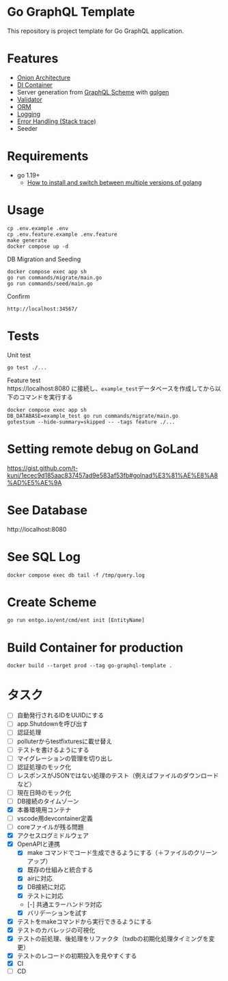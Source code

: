 # Go GraphQL Template

This repository is project template for Go GraphQL application.

# Features

* [Onion Architecture](https://jeffreypalermo.com/2008/07/the-onion-architecture-part-1/)
* [DI Container](https://github.com/samber/do)
* Server generation from [GraphQL Scheme](https://graphql.org/learn/schema/) with [gqlgen](https://gqlgen.com/)
* [Validator](https://github.com/go-playground/validator)
* [ORM](https://github.com/ent/ent)
* [Logging](https://github.com/sirupsen/logrus)
* [Error Handling (Stack trace)](https://github.com/rotisserie/eris)
* Seeder

# Requirements

* go 1.19+
  * [How to install and switch between multiple versions of golang](https://gist.github.com/t-kuni/4e23b59f16557d704974b1ce6b49e6bb)

# Usage

```
cp .env.example .env
cp .env.feature.example .env.feature
make generate
docker compose up -d
```

DB Migration and Seeding

```
docker compose exec app sh
go run commands/migrate/main.go
go run commands/seed/main.go
```

Confirm

```
http://localhost:34567/
```

# Tests

Unit test

```
go test ./...
```

Feature test  
https://localhost:8080 に接続し、`example_test`データベースを作成してから以下のコマンドを実行する

```
docker compose exec app sh
DB_DATABASE=example_test go run commands/migrate/main.go
gotestsum --hide-summary=skipped -- -tags feature ./...
```

# Setting remote debug on GoLand

https://gist.github.com/t-kuni/1ecec9d185aac837457ad9e583af53fb#golnad%E3%81%AE%E8%A8%AD%E5%AE%9A

# See Database

http://localhost:8080

# See SQL Log

```
docker compose exec db tail -f /tmp/query.log
```

# Create Scheme

```
go run entgo.io/ent/cmd/ent init [EntityName]
```

# Build Container for production

```
docker build --target prod --tag go-graphql-template .
```

# タスク

- [ ] 自動発行されるIDをUUIDにする
- [ ] app.Shutdownを呼び出す
- [ ] 認証処理
- [ ] polluterからtestfixturesに載せ替え
- [ ] テストを書けるようにする
- [ ] マイグレーションの管理を切り出し
- [ ] 認証処理のモック化
- [ ] レスポンスがJSONではない処理のテスト（例えばファイルのダウンロードなど）
- [ ] 現在日時のモック化
- [ ] DB接続のタイムゾーン
- [x] 本番環境用コンテナ
- [ ] vscode用devcontainer定義
- [ ] coreファイルが残る問題
- [x] アクセスログミドルウェア
- [x] OpenAPIと連携
  - [x] make コマンドでコード生成できるようにする（＋ファイルのクリーンアップ）
  - [x] 既存の仕組みと統合する
  - [x] airに対応
  - [x] DB接続に対応
  - [x] テストに対応
  - [-] 共通エラーハンドラ対応
  - [x] バリデーションを試す
- [x] テストをmakeコマンドから実行できるようにする
- [x] テストのカバレッジの可視化
- [x] テストの前処理、後処理をリファクタ（txdbの初期化処理タイミングを変更）
- [x] テストのレコードの初期投入を見やすくする
- [x] CI
- [ ] CD
